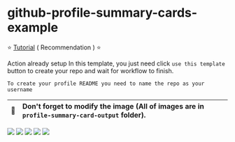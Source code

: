 # github-profile-summary-cards-example

:star: [Tutorial](https://github.com/vn7n24fzkq/github-profile-summary-cards/wiki/Toturial) ( Recommendation ) :star:

Action already setup In this template, you just need click `use this template` button to create your repo and wait for workflow to finish.

```To create your profile README you need to name the repo as your username```

| :bell: | Don't forget to modify the image (All of images are in `profile-summary-card-output` folder). |
| :-------: | :-------------------------------------------------------------------------------------------------------- |


[![](https://raw.githubusercontent.com/Densuke-fitness/github-profile-summary-cards-example/master/profile-summary-card-output/vue/0-profile-details.svg)](https://github.com/Densuke-fitness/github-profile-summary-cards)
[![](https://raw.githubusercontent.com/Densuke-fitness/github-profile-summary-cards-example/master/profile-summary-card-output/vue/1-repos-per-language.svg)](https://github.com/Densuke-fitness/github-profile-summary-cards) [![](https://raw.githubusercontent.com/Densuke-fitness/github-profile-summary-cards-example/master/profile-summary-card-output/vue/2-most-commit-language.svg)](https://github.com/Densuke-fitness/github-profile-summary-cards)
[![](https://raw.githubusercontent.com/Densuke-fitness/github-profile-summary-cards-example/master/profile-summary-card-output/vue/3-stats.svg)](https://github.com/Densuke-fitness/github-profile-summary-cards) [![](https://raw.githubusercontent.com/Densuke-fitness/github-profile-summary-cards-example/master/profile-summary-card-output/vue/4-productive-time.svg)](https://github.com/Densuke-fitness/github-profile-summary-cards)
